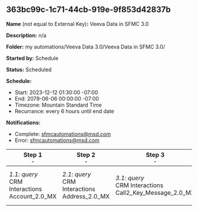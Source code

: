 ## 363bc99c-1c71-44cb-919e-9f853d42837b

**Name** (not equal to External Key)**:** Veeva Data in SFMC 3.0

**Description:** n/a

**Folder:** my automations/Veeva Data 3.0/Veeva Data in SFMC 3.0/

**Started by:** Schedule

**Status:** Scheduled

**Schedule:**

* Start: 2023-12-12 01:30:00 -07:00
* End: 2079-06-06 00:00:00 -07:00
* Timezone: Mountain Standard Time
* Recurrance: every 6 hours until end date

**Notifications:**

* Complete: sfmcautomations@msd.com
* Error: sfmcautomations@msd.com

| Step 1<br>_<small>-</small>_ | Step 2<br>_<small>-</small>_ | Step 3<br>_<small>-</small>_ | Step 4<br>_<small>-</small>_ | Step 5<br>_<small>-</small>_ | Step 6<br>_<small>-</small>_ | Step 7<br>_<small>-</small>_ | Step 8<br>_<small>-</small>_ | Step 9<br>_<small>-</small>_ | Step 10<br>_<small>-</small>_ | Step 11<br>_<small>-</small>_ | Step 12<br>_<small>-</small>_ | Step 13<br>_<small>-</small>_ | Step 14<br>_<small>-</small>_ | Step 15<br>_<small>-</small>_ | Step 16<br>_<small>-</small>_ | Step 17<br>_<small>-</small>_ | Step 18<br>_<small>-</small>_ | Step 19<br>_<small>-</small>_ | Step 20<br>_<small>-</small>_ | Step 21<br>_<small>-</small>_ | Step 22<br>_<small>-</small>_ | Step 23<br>_<small>-</small>_ | Step 24<br>_<small>-</small>_ | Step 25<br>_<small>-</small>_ | Step 26<br>_<small>-</small>_ | Step 27<br>_<small>-</small>_ |
| --- | --- | --- | --- | --- | --- | --- | --- | --- | --- | --- | --- | --- | --- | --- | --- | --- | --- | --- | --- | --- | --- | --- | --- | --- | --- | --- |
| _1.1: query_<br>CRM Interactions Account_2.0_MX | _2.1: query_<br>CRM Interactions Address_2.0_MX | _3.1: query_<br>CRM Interactions Call2_Key_Message_2.0_MX | _4.1: query_<br>CRM Interactions Approved_Document_2.0_MX | _5.1: query_<br>CRM Interactions Call2_Sample_2.0_MX | _6.1: query_<br>CRM Interactions Call2_Detail_2.0_MX | _7.1: query_<br>CRM Interactions Email_Activity_2.0_MX | _8.1: query_<br>CRM_Interactions Clm_Presentation_2.0_MX | _9.1: query_<br>CRM Interactions _Product_2.0_MX | _10.1: query_<br>CRM Interactions Multichannel_consent_2.0_MX | _11.1: query_<br>CRM Interactions Question_Response_2.0_MX | _12.1: query_<br>CRM_Interactions_Product_metrics_2.0_MX | _13.1: query_<br>CRM Interactions  Survey_2.0_MX | _14.1: query_<br>CRM Interactions Sent_Email_2.0_MX | _15.1: query_<br>CRM Interactions Survey_Target_2.0_MX | _16.1: query_<br>CRM Interactions Survey_Question_2.0_MX | _17.1: query_<br>CRM Interactions _User_2.0_MX | _18.1: query_<br>CRM Interactions TSF_2.0_MX | _19.1: query_<br>CRM Interactions Call2_2.0_MX | _20.1: query_<br>CRM Interactions CI Target Response_3.0 | _21.1: query_<br>CRM Interactions MC_Cycle_Plan_3.0 | _22.1: query_<br>CRM Interactions MC_Cycle_Plan_Product_3.0 | _23.1: query_<br>CRM Interactions CI_Header_3.0 | _24.1: query_<br>CRM Interactions Dynamic_Attribute_3.0 | _25.1: query_<br>CRM Interactions MC_Cycle_Plan_Channel_3.0 | _26.1: query_<br>CRM Interactions Cycle_Plan_Target_3.0 | _27.1: query_<br>CRM Interactions CI_Question_3.0 |

